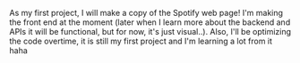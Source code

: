 As my first project, I will make a copy of the Spotify web page! I'm making the front end at the moment (later when I learn more about the backend and APIs it will be functional, but for now, it's just visual..). Also, I'll be optimizing the code overtime, it is still my first project and I'm learning a lot from it haha
